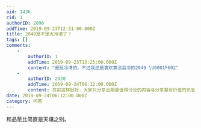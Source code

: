 ```yaml
---
aid: 1436
cid: 1
authorID: 2096
addTime: 2019-09-23T12:51:00.000Z
title: 2049是不是太冷清了？
tags: []
comments:
    -
        authorID: 1
        addTime: 2019-09-23T13:25:00.000Z
        content: "是挺冷清的，不过我还是喜欢寡淡高冷的2049 \U0001F602️"
    -
        authorID: 2020
        addTime: 2019-09-24T06:12:00.000Z
        content: 其实这样挺好，大家只分享近期最值得讨论的内容与分享最有价值的讯息，发帖前还会回看以前旧有的讨论
date: 2019-09-24T06:12:00.000Z
category: 问答
---
```


和品葱比简直是天壤之别。
